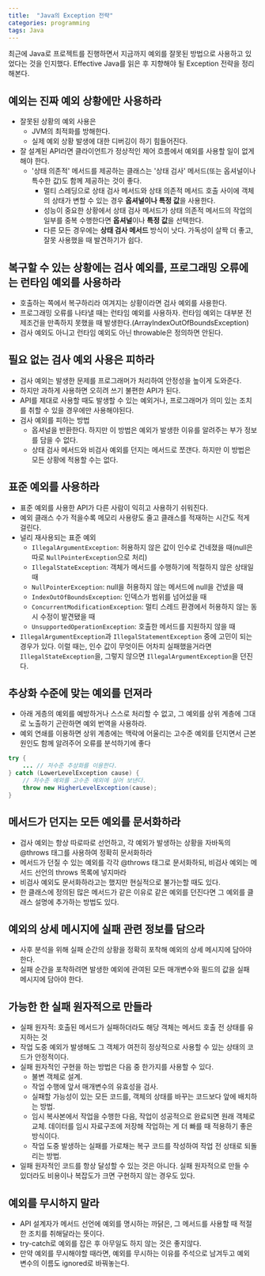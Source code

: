 ```yaml
---
title:  "Java의 Exception 전략"
categories: programming
tags: Java
---
```


최근에 Java로 프로젝트를 진행하면서 지금까지 예외를 잘못된 방법으로 사용하고 있었다는 것을 인지했다. Effective Java를 읽은 후 지향해야 될 Exception 전략을 정리해본다.

## 예외는 진짜 예외 상황에만 사용하라

- 잘못된 상황의 예외 사용은
    - JVM의 최적화를 방해한다.
    - 실제 예외 상황 발생에 대한 디버깅이 하기 힘들어진다.
- 잘 설계된 API라면 클라이언트가 정상적인 제어 흐름에서 예외를 사용할 일이 없게 해야 한다.
    - '상태 의존적' 메서드를 제공하는 클래스는 '상태 검사' 메서드(또는 옵셔널이나 특수한 값)도 함께 제공하는 것이 좋다.
        - 멀티 스레딩으로 상태 검사 메서드와 상태 의존적 메서드 호출 사이에 객체의 상태가 변할 수 있는 경우 **옵셔널이나 특정 값**을 사용한다.
        - 성능이 중요한 상황에서 상태 검사 메서드가 상태 의존적 메서드의 작업의 일부를 중복 수행한다면 **옵셔널**이나 **특정 값**을 선택한다.
        - 다른 모든 경우에는 **상태 검사 메서드** 방식이 낫다. 가독성이 살짝 더 좋고, 잘못 사용했을 때 발견하기가 쉽다.

## 복구할 수 있는 상황에는 검사 예외를, 프로그래밍 오류에는 런타임 예외를 사용하라

- 호출하는 쪽에서 복구하리라 여겨지는 상황이라면 검사 예외를 사용한다.
- 프로그래밍 오류를 나타낼 때는 런타임 예외를 사용하자. 런타임 예외는 대부분 전제조건을 만족하지 못했을 때 발생한다.(ArrayIndexOutOfBoundsException)
- 검사 예외도 아니고 런타임 예외도 아닌 throwable은 정의하면 안된다.

## 필요 없는 검사 예외 사용은 피하라

- 검사 예외는 발생한 문제를 프로그래머가 처리하여 안정성을 높이게 도와준다.
- 하지만 과하게 사용하면 오히려 쓰기 불편한 API가 된다.
- API를 제대로 사용할 때도 발생할 수 있는 예외거나, 프로그래머가 의미 있는 조치를 취할 수 있을 경우에만 사용해야된다.
- 검사 예외를 피하는 방법
    - 옵셔널을 반환한다. 하지만 이 방법은 예외가 발생한 이유를 알려주는 부가 정보를 담을 수 없다.
    - 상태 검사 메서드와 비검사 예외를 던지는 메서드로 쪼갠다. 하지만 이 방법은 모든 상황에 적용할 수는 없다.

## 표준 예외를 사용하라

- 표준 예외를 사용한 API가 다른 사람이 익히고 사용하기 쉬워진다.
- 예외 클래스 수가 적을수록 메모리 사용량도 줄고 클래스를 적재하는 시간도 적게 걸린다.
- 널리 재사용되는 표준 예외
    - `IllegalArgumentException`: 허용하지 않은 값이 인수로 건네졌을 때(null은 따로 `NullPointerException`으로 처리)
    - `IllegalStateException`: 객체가 메서드를 수행하기에 적절하지 않은 상태일 때
    - `NullPointerException`: null을 허용하지 않는 메서드에 null을 건넸을 때
    - `IndexOutOfBoundsException`: 인덱스가 범위를 넘어섰을 때
    - `ConcurrentModificationException`: 멀티 스레드 환경에서 허용하지 않는 동시 수정이 발견됐을 때
    - `UnsupportedOperationException`: 호출한 메서드를 지원하지 않을 때
- `IllegalArgumentException`과 `IllegalStatementException` 중에 고민이 되는 경우가 있다. 이럴 때는, 인수 값이 무엇이든 어차피 실패했을거라면 `IllegalStateException`을, 그렇지 않으면 `IllegalArgumentException`을 던진다.

## 추상화 수준에 맞는 예외를 던져라

- 아래 게층의 예외를 예방하거나 스스로 처리할 수 없고, 그 예외를 상위 계층에 그대로 노출하기 곤란하면 예외 번역을 사용하라.
- 예외 연쇄를 이용하면 상위 계층에는 맥락에 어울리는 고수준 예외를 던지면서 근본 원인도 함께 알려주어 오류를 분석하기에 좋다

```java
try {
	... // 저수준 추상화를 이용한다.
} catch (LowerLevelException cause) {
	// 저수준 예외를 고수준 예외에 실어 보낸다.
	throw new HigherLevelException(cause); 
}
```

## 메서드가 던지는 모든 예외를 문서화하라

- 검사 예외는 항상 따로따로 선언하고, 각 예외가 발생하는 상황을 자바독의 @throws 태그를 사용하여 정확히 문서화하라
- 메서드가 던질 수 있는 예외를 각각 @throws 태그로 문서화하되, 비검사 예외는 메서드 선언의 throws 목록에 넣지마라
- 비검사 예외도 문서화하라고는 했지만 현실적으로 불가는할 때도 있다.
- 한 클래스에 정의된 많은 메서드가 같은 이유로 같은 예외를 던진다면 그 예외를 클래스 설명에 추가하는 방법도 있다.

## 예외의 상세 메시지에 실패 관련 정보를 담으라

- 사후 분석을 위해 실패 순간의 상황을 정확히 포착해 예외의 상세 메시지에 담아야 한다.
- 실패 순간을 포착하려면 발생한 예외에 관여된 모든 매개변수와 필드의 값을 실패 메시지에 담아야 한다.

## 가능한 한 실패 원자적으로 만들라

- 실패 원자적: 호출된 메서드가 실패하더라도 해당 객체는 메서드 호출 전 상태를 유지하는 것
- 작업 도중 예외가 발생해도 그 객체가 여전히 정상적으로 사용할 수 있는 상태의 코드가 안정적이다.
- 실패 원자적인 구현을 하는 방법은 다음 중 한가지를 사용할 수 있다.
    - 불변 객체로 설계.
    - 작업 수행에 앞서 매개변수의 유효성을 검사.
    - 실패할 가능성이 있는 모든 코드를, 객체의 상태를 바꾸는 코드보다 앞에 배치하는 방법.
    - 임시 복사본에서 작업을 수행한 다음, 작업이 성공적으로 완료되면 원래 객체로 교체. 데이터를 임시 자료구조에 저장해 작업하는 게 더 빠를 때 적용하기 좋은 방식이다.
    - 작업 도중 발생하는 실패를 가로채는 복구 코드를 작성하여 작업 전 상태로 되돌리는 방법.
- 일패 원자적인 코드를 항상 달성할 수 있는 것은 아니다. 실패 원자적으로 만들 수 있더라도 비용이나 복잡도가 크면 구현하지 않는 경우도 있다.

## 예외를 무시하지 말라

- API 설계자가 메서드 선언에 예외를 명시하는 까닭은, 그 메서드를 사용할 때 적절한 조치를 취해달라는 뜻이다.
- try-catch로 예외를 잡은 후 아무일도 하지 않는 것은 좋지않다.
- 만약 예외를 무시해야할 때라면, 예외를 무시하는 이유를 주석으로 남겨두고 예외 변수의 이름도 ignored로 바꿔놓는다.